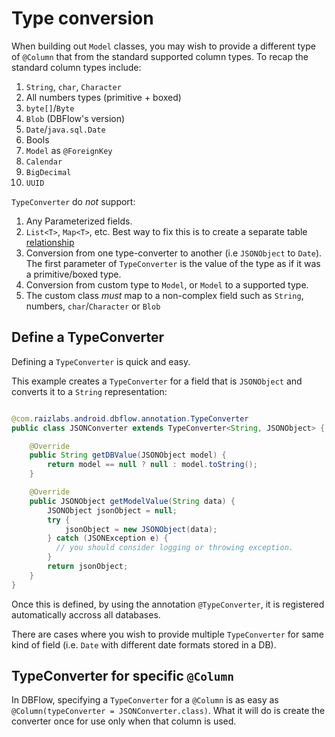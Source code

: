 # Type conversion

When building out `Model` classes, you may wish to provide a different type of `@Column` that from the standard supported column types. To recap the standard column types include:
  1. `String`, `char`, `Character`
  2. All numbers types (primitive + boxed)
  3. `byte[]`/`Byte`
  4. `Blob` (DBFlow's version)
  5. `Date`/`java.sql.Date`
  6. Bools
  7. `Model` as `@ForeignKey`
  8. `Calendar`
  9. `BigDecimal`
  10. `UUID`

`TypeConverter` do _not_ support:
  1. Any Parameterized fields.
  2. `List<T>`, `Map<T>`, etc. Best way to fix this is to create a separate table [relationship](Relationships.md)
  3. Conversion from one type-converter to another (i.e `JSONObject` to `Date`). The first parameter of `TypeConverter` is the value of the type as if it was a primitive/boxed type.
  4. Conversion from custom type to `Model`, or `Model` to a supported type.
  5. The custom class _must_ map to a non-complex field such as `String`, numbers, `char`/`Character` or `Blob`

## Define a TypeConverter

Defining a `TypeConverter` is quick and easy.

This example creates a `TypeConverter` for a field that is `JSONObject` and converts it to a `String` representation:

```java

@com.raizlabs.android.dbflow.annotation.TypeConverter
public class JSONConverter extends TypeConverter<String, JSONObject> {

    @Override
    public String getDBValue(JSONObject model) {
        return model == null ? null : model.toString();
    }

    @Override
    public JSONObject getModelValue(String data) {
        JSONObject jsonObject = null;
        try {
            jsonObject = new JSONObject(data);
        } catch (JSONException e) {
          // you should consider logging or throwing exception.
        }
        return jsonObject;
    }
}

```

Once this is defined, by using the annotation `@TypeConverter`, it is registered automatically accross all databases.

There are cases where you wish to provide multiple `TypeConverter` for same kind of field (i.e. `Date` with different date formats stored in a DB).

## TypeConverter for specific `@Column`

In DBFlow, specifying a `TypeConverter` for a `@Column` is as easy as `@Column(typeConverter = JSONConverter.class)`. What it will do is create the converter once for use only when that column is used.
